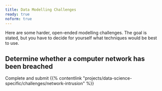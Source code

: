 ```yaml
---
title: Data Modelling Challenges
ready: true
noform: true
---
```


Here are some harder, open-ended modelling challenges. The goal is stated, but you have to decide
for yourself what techniques would be best to use.

## Determine whether a computer network has been breached
Complete and submit {{% contentlink "projects/data-science-specific/challenges/network-intrusion" %}}
